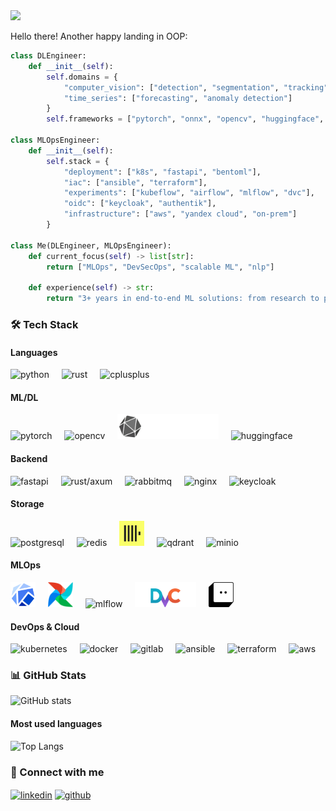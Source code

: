 <img src="https://media.giphy.com/media/Nx0rz3jtxtEre/giphy.gif" width="100">

Hello there! Another happy landing in OOP:

```python
class DLEngineer:
    def __init__(self):
        self.domains = {
            "computer_vision": ["detection", "segmentation", "tracking", "similarity search"],
            "time_series": ["forecasting", "anomaly detection"]
        }
        self.frameworks = ["pytorch", "onnx", "opencv", "huggingface", ...]

class MLOpsEngineer:
    def __init__(self):
        self.stack = {
            "deployment": ["k8s", "fastapi", "bentoml"],
            "iac": ["ansible", "terraform"],
            "experiments": ["kubeflow", "airflow", "mlflow", "dvc"],
            "oidc": ["keycloak", "authentik"],
            "infrastructure": ["aws", "yandex cloud", "on-prem"]
        }

class Me(DLEngineer, MLOpsEngineer):
    def current_focus(self) -> list[str]:
        return ["MLOps", "DevSecOps", "scalable ML", "nlp"]

    def experience(self) -> str:
        return "3+ years in end-to-end ML solutions: from research to production"
```

<div align="left">
  <h3>🛠 Tech Stack</h3>

  <!-- Programming Languages -->
  <h4>Languages</h4>
  <div>
    <img src="https://cdn.jsdelivr.net/gh/devicons/devicon/icons/python/python-original.svg" height="40" alt="python"/>
    <img width="12"/>
    <img src="https://cdn.jsdelivr.net/gh/devicons/devicon/icons/rust/rust-original.svg" height="40" alt="rust"/>
    <img width="12"/>
    <img src="https://cdn.jsdelivr.net/gh/devicons/devicon/icons/cplusplus/cplusplus-original.svg" height="40" alt="cplusplus"/>
  </div>
  
  <!-- ML & DL -->
  <h4>ML/DL</h4>
  <div>
    <img src="https://cdn.jsdelivr.net/gh/devicons/devicon/icons/pytorch/pytorch-original.svg" height="40" alt="pytorch"/>
    <img width="12"/>
    <img src="https://cdn.jsdelivr.net/gh/devicons/devicon/icons/opencv/opencv-original.svg" height="40" alt="opencv"/>
    <img width="12"/>
    <img src="https://raw.githubusercontent.com/onnx/onnx/main/docs/docsgen/source/_static/ONNX-Logo.svg" height="40" alt="onnx"/>
    <img width="12"/>
    <img src="https://huggingface.co/front/assets/huggingface_logo.svg" height="40" alt="huggingface"/>
  </div>

  <!-- Backend -->
  <h4>Backend</h4>
  <div>
    <img src="https://skillicons.dev/icons?i=fastapi" height="40" alt="fastapi"/>
    <img width="12"/>
    <img src="https://skillicons.dev/icons?i=rust" height="40" alt="rust/axum"/>
    <img width="12"/>
    <img src="https://skillicons.dev/icons?i=rabbitmq" height="40" alt="rabbitmq"/>
    <img width="12"/>
    <img src="https://cdn.simpleicons.org/nginx/009639" height="40" alt="nginx"/>
    <img width="12"/>
    <img src="https://raw.githubusercontent.com/keycloak/keycloak/main/js/apps/admin-ui/public/icon.svg" height="40" alt="keycloak"/>
  </div>

  <!-- Storage -->
  <h4>Storage</h4>
  <div>
    <img src="https://cdn.jsdelivr.net/gh/devicons/devicon/icons/postgresql/postgresql-original.svg" height="40" alt="postgresql"/>
    <img width="12"/>
    <img src="https://cdn.jsdelivr.net/gh/devicons/devicon/icons/redis/redis-original.svg" height="40" alt="redis"/>
    <img width="12"/>
    <img src="https://raw.githubusercontent.com/ClickHouse/ClickHouse/master/docker/server/README.src/logo.svg" height="40" alt="clickhouse"/>
    <img width="12"/>
    <img src="https://raw.githubusercontent.com/qdrant/qdrant/master/docs/logo.svg" height="40" alt="qdrant"/>
    <img width="12"/>
    <img src="https://raw.githubusercontent.com/minio/minio/master/.github/logo.svg" height="40" width="100" alt="minio"/>
  </div>

<!-- MLOps -->
  <h4>MLOps</h4>
  <div>
    <img src="https://raw.githubusercontent.com/kubeflow/kubeflow/master/logo/icon.svg" height="40" alt="kubeflow"/>
    <img width="12"/>
    <img src="https://raw.githubusercontent.com/apache/airflow/main/docs/apache-airflow/img/logos/airflow_transparent.png" height="40" alt="airflow"/>
    <img width="12"/>
    <img src="https://raw.githubusercontent.com/mlflow/mlflow/master/docs/source/_static/MLflow-logo-final-black.png" height="40" alt="mlflow"/>
    <img width="12"/>
    <img src="https://raw.githubusercontent.com/iterative/dvc.org/main/static/img/logos/dvc.svg" height="40" alt="dvc"/>
    <img width="12"/>
    <img src="https://raw.githubusercontent.com/bentoml/BentoML/main/docs/source/_static/img/bentoml-icon.png" height="40" alt="bentoml"/>
  </div>

  <!-- DevOps -->
  <h4>DevOps & Cloud</h4>
  <div>
    <img src="https://cdn.jsdelivr.net/gh/devicons/devicon/icons/kubernetes/kubernetes-plain.svg" height="40" alt="kubernetes"/>
    <img width="12"/>
    <img src="https://cdn.jsdelivr.net/gh/devicons/devicon/icons/docker/docker-original.svg" height="40" alt="docker"/>
    <img width="12"/>
    <img src="https://skillicons.dev/icons?i=gitlab" height="40" alt="gitlab"/>
    <img width="12"/>
    <img src="https://cdn.jsdelivr.net/gh/devicons/devicon/icons/ansible/ansible-original.svg" height="40" alt="ansible"/>
    <img width="12"/>
    <img src="https://cdn.jsdelivr.net/gh/devicons/devicon/icons/terraform/terraform-original.svg" height="40" alt="terraform"/>
    <img width="12"/>
    <img src="https://cdn.jsdelivr.net/gh/devicons/devicon/icons/amazonwebservices/amazonwebservices-plain-wordmark.svg" height="40" alt="aws"/>
  </div>
</div>


### 📊 GitHub Stats

![GitHub stats](https://github-readme-stats.vercel.app/api?username=FourierMourier&show_icons=true&theme=onedark&custom_title=Stats&)

#### Most used languages

![Top Langs](https://github-readme-stats.vercel.app/api/top-langs/?username=FourierMourier&hide_progress=true)


### 🔗 Connect with me

<p align="left">
<a href="https://www.linkedin.com/in/elshat-akmaev001" target="blank"><img align="center" src="https://raw.githubusercontent.com/rahuldkjain/github-profile-readme-generator/master/src/images/icons/Social/linked-in-alt.svg" alt="linkedin" height="30" width="40" /></a>
<a href="https://github.com/FourierMourier" target="blank"><img align="center" src="https://raw.githubusercontent.com/rahuldkjain/github-profile-readme-generator/master/src/images/icons/Social/github.svg" alt="github" height="30" width="40" /></a>
</p>

